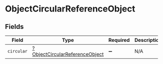 # ObjectCircularReferenceObject


## Fields

| Field                                                                                  | Type                                                                                   | Required                                                                               | Description                                                                            |
| -------------------------------------------------------------------------------------- | -------------------------------------------------------------------------------------- | -------------------------------------------------------------------------------------- | -------------------------------------------------------------------------------------- |
| `circular`                                                                             | [?ObjectCircularReferenceObject](../../models/shared/ObjectCircularReferenceObject.md) | :heavy_minus_sign:                                                                     | N/A                                                                                    |